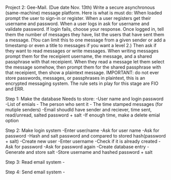 Project 2: Gee-Mail. (Due date Nov. 13th) Write a secure asynchronous (same-machine) message platform. Here is what is must do: When loaded prompt the user to sign-in or register.
When a user registers get their username and password. When a user logs in ask for username and validate password. If login fails, choose your response. Once logged in, tell them
the number of messages they have, list the users that have sent them a message. (You can limit this to one message from a given sender or add a timestamp or even a title to messages
if you want a level 2.) Then ask if they want to read messages or write messages. When writing messages prompt them for the receipient username, the message, and a shared passphrase
with that receipient. When they read a message let them select the message somehow, then prompt them for the shared passphrase with that receipient, then show a plaintext message.
IMPORTANT: do not ever store passwords, messages, or passphrases in plaintext, this is an encrypted messaging system. The rule sets in play for this stage are FIO and ERR.

Step 1: Make the database
Needs to store:
    -User name and login password
    -List of emials
        - The person who sent it
        - The time stamped messages (for mutiple senders)
    -Email shoudld have sender and reciever, time sent, read/unread, salted password + salt 
        -If enough time, make a delete emial option
    
Step 2: Make login system
    -Enter user/name
        -Ask for user name
        -Ask for password
        -Hash and salt password and compared to stored hash(password + salt)
    -Create new user
        -Enter username
            -Check if it is already created
        -Ask for password
        -Ask for password again
        -Create database entry
        -Generate and store salt
        -Store username and hashed password + salt
    
Step 3: Read email system
    -

Step 4: Send email system
    -